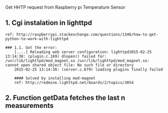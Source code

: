 Get HHTP request from Raspberry pi Temperature Sensor

## 1. Cgi instalation in lighttpd
    ref: http://raspberrypi.stackexchange.com/questions/1346/how-to-get-python-to-work-with-lighttpd
    
    ### 1.1. Got the error: 
        [....] Reloading web server configuration: lighttpd2015-02-25 13:14:38: (plugin.c.169) dlopen() failed for: /usr/lib/lighttpd/mod_magnet.so /usr/lib/lighttpd/mod_magnet.so: cannot open shared object file: No such file or directory
        2015-02-25 13:14:38: (server.c.679) loading plugins finally failed
        
        #### Solved by installing mod-magnet
        ref: http://redmine.lighttpd.net/boards/2/topics/3854

## 2. Function getData fetches the last n measurements
